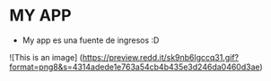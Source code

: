 # MY APP
- My app es una fuente de ingresos :D

![This is an image] (https://preview.redd.it/sk9nb6lgccq31.gif?format=png8&s=4314adede1e763a54cb4b435e3d246da0460d3ae)
